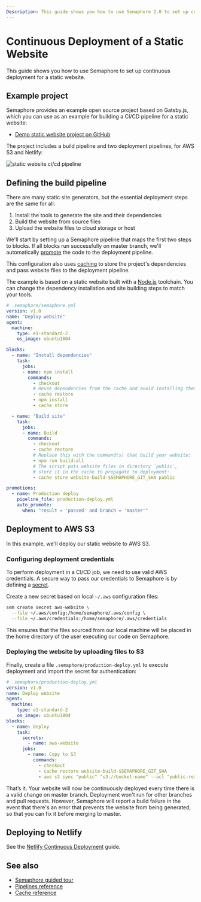 ```yaml
---
Description: This guide shows you how to use Semaphore 2.0 to set up continuous deployment for a static website.
---
```


# Continuous Deployment of a Static Website

This guide shows you how to use Semaphore to set up continuous deployment for
a static website.

## Example project

Semaphore provides an example open source project based on Gatsby.js, which you
can use as an example for building a CI/CD pipeline for a static website:

- [Demo static website project on GitHub][demo-project]

The project includes a build pipeline and two deployment pipelines, for AWS S3
and Netlify:

![static website ci/cd pipeline](https://github.com/semaphoreci-demos/semaphore-demo-static-website/raw/master/images/ci-pipeline-gatsby.png)

## Defining the build pipeline

There are many static site generators, but the essential deployment steps are
the same for all:

1. Install the tools to generate the site and their dependencies
2. Build the website from source files
3. Upload the website files to cloud storage or host

We'll start by setting up a Semaphore pipeline that maps the first two steps
to blocks. If all blocks run successfully on master branch, we'll automatically
[promote][promotions-guide] the code to the deployment pipeline.

This configuration also uses [caching][caching-guide] to store the project's
dependencies and pass website files to the deployment pipeline.

The example is based on a static website built with a [Node.js][nodejs]
toolchain. You can change the dependency installation and site building steps to match
your tools.

``` yaml
# .semaphore/semaphore.yml
version: v1.0
name: "Deploy website"
agent:
  machine:
    type: e1-standard-2
    os_image: ubuntu1804

blocks:
  - name: "Install dependencies"
    task:
      jobs:
      - name: npm install
        commands:
          - checkout
          # Reuse dependencies from the cache and avoid installing them from scratch:
          - cache restore
          - npm install
          - cache store

  - name: "Build site"
    task:
      jobs:
      - name: Build
        commands:
          - checkout
          - cache restore
          # Replace this with the command(s) that build your website:
          - npm run build:all
          # The script puts website files in directory `public`,
          # store it in the cache to propagate to deployment:
          - cache store website-build-$SEMAPHORE_GIT_SHA public

promotions:
  - name: Production deploy
    pipeline_file: production-deploy.yml
    auto_promote:
      when: "result = 'passed' and branch = 'master'"
```

## Deployment to AWS S3

In this example, we'll deploy our static website to AWS S3.

### Configuring deployment credentials

To perform deployment in a CI/CD job, we need to use valid AWS credentials.
A secure way to pass our credentials to Semaphore
is by defining a [secret][secrets-guide].

Create a new secret based on local `~/.aws` configuration files:

``` bash
sem create secret aws-website \
  --file ~/.aws/config:/home/semaphore/.aws/config \
  --file ~/.aws/credentials:/home/semaphore/.aws/credentials
```

This ensures that the files sourced from our local machine will be placed
in the home directory of the user executing our code on Semaphore.

### Deploying the website by uploading files to S3

Finally, create a file `.semaphore/production-deploy.yml` to execute
deployment and import the secret for authentication:

``` yaml
# .semaphore/production-deploy.yml
version: v1.0
name: Deploy website
agent:
  machine:
    type: e1-standard-2
    os_image: ubuntu1804
blocks:
  - name: Deploy
    task:
      secrets:
        - name: aws-website
      jobs:
        - name: Copy to S3
          commands:
            - checkout
            - cache restore website-build-$SEMAPHORE_GIT_SHA
            - aws s3 sync "public" "s3://bucket-name" --acl "public-read"
```

That’s it. Your website will now be continuously deployed every time there is
a valid change on master branch. Deployment won't run for other branches and
pull requests. However, Semaphore will report a build failure in the event that there's
an error that prevents the website from being generated, so that you can fix it
before merging to master.

## Deploying to Netlify

See the [Netlify Continuous Deployment][netlify-guide] guide.

## See also

- [Semaphore guided tour][guided-tour]
- [Pipelines reference][pipelines-ref]
- [Cache reference][cache-ref]

[demo-project]: https://github.com/semaphoreci-demos/semaphore-demo-static-website
[promotions-guide]: https://docs.semaphoreci.com/essentials/deploying-with-promotions/
[caching-guide]: https://docs.semaphoreci.com/essentials/caching-dependencies-and-directories/
[nodejs]: https://docs.semaphoreci.com/programming-languages/javascript-and-node-js/
[secrets-guide]: https://docs.semaphoreci.com/essentials/using-secrets/
[guided-tour]: https://docs.semaphoreci.com/guided-tour/getting-started/
[pipelines-ref]: https://docs.semaphoreci.com/reference/pipeline-yaml-reference/
[cache-ref]: https://docs.semaphoreci.com/reference/toolbox-reference/#cache
[netlify-guide]: https://docs.semaphoreci.com/examples/netlify-continuous-deployment/
